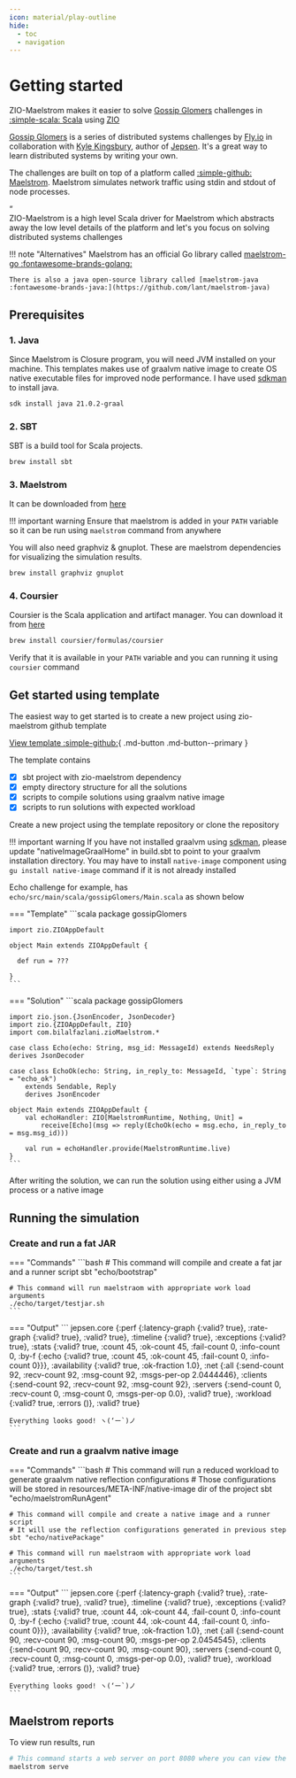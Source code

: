 ```yaml
---
icon: material/play-outline
hide:
  - toc
  - navigation
---
```


# Getting started

ZIO-Maelstrom makes it easier to solve [Gossip Glomers](https://fly.io/dist-sys/) challenges in [:simple-scala: Scala](https://www.scala-lang.org/) using [ZIO](https://zio.dev/)

[Gossip Glomers](https://fly.io/dist-sys/) is a series of distributed systems challenges by [Fly.io](https://fly.io/) in collaboration with [Kyle Kingsbury](https://aphyr.com/about), author of [Jepsen](https://jepsen.io/). It's a great way to learn distributed systems by writing your own.

The challenges are built on top of a platform called [:simple-github: Maelstrom](https://github.com/jepsen-io/maelstrom). Maelstrom simulates network traffic using stdin and stdout of node processes. 

<div markdown="1" class="quote">
<div markdown="1" class="quotation-mark">“</div>
<div markdown="1" class="quote-content">
ZIO-Maelstrom is a high level Scala driver for Maelstrom which abstracts away the low level details of the platform and let's you focus on solving distributed systems challenges
</div>
</div>

!!! note "Alternatives"
    Maelstrom has an official Go library called [maelstrom-go :fontawesome-brands-golang:](https://pkg.go.dev/github.com/jepsen-io/maelstrom/demo/go)

    There is also a java open-source library called [maelstrom-java :fontawesome-brands-java:](https://github.com/lant/maelstrom-java)

## Prerequisites

### 1. Java

Since Maelstrom is Closure program, you will need JVM installed on your machine. This templates makes use of graalvm native image to create OS native executable files for improved node performance. I have used [sdkman](https://sdkman.io) to install java.

```bash
sdk install java 21.0.2-graal
```

### 2. SBT

SBT is a build tool for Scala projects.

```bash
brew install sbt
```

### 3. Maelstrom

It can be downloaded from [here](https://github.com/jepsen-io/maelstrom/releases/latest)

!!! important warning
    Ensure that maelstrom is added in your `PATH` variable so it can be run using `maelstrom` command from anywhere

You will also need graphviz & gnuplot. These are maelstrom dependencies for visualizing the simulation results.

```bash
brew install graphviz gnuplot
```

### 4. Coursier

Coursier is the Scala application and artifact manager. You can download it from [here](https://get-coursier.io/docs/cli-installation)

```bash
brew install coursier/formulas/coursier
```

Verify that it is available in your `PATH` variable and you can running it using `coursier` command

## Get started using template

The easiest way to get started is to create a new project using zio-maelstrom github template

[View template :simple-github:](https://github.com/bilal-fazlani/gossip-glomers-scala-template){ .md-button .md-button--primary }

The template contains

- [x] sbt project with zio-maelstrom dependency
- [x] empty directory structure for all the solutions
- [x] scripts to compile solutions using graalvm native image
- [x] scripts to run solutions with expected workload

Create a new project using the template repository or clone the repository

!!! important warning
    If you have not installed graalvm using [sdkman](https://sdkman.io), please update "nativeImageGraalHome" in build.sbt to point to your graalvm installation directory. You may have to install `native-image` component using `gu install native-image` command if it is not already installed

Echo challenge for example, has `echo/src/main/scala/gossipGlomers/Main.scala` as shown below

=== "Template"
    ```scala
    package gossipGlomers

    import zio.ZIOAppDefault

    object Main extends ZIOAppDefault {

      def run = ???

    }
    ```
=== "Solution"
    ```scala
    package gossipGlomers

    import zio.json.{JsonEncoder, JsonDecoder}
    import zio.{ZIOAppDefault, ZIO}
    import com.bilalfazlani.zioMaelstrom.*

    case class Echo(echo: String, msg_id: MessageId) extends NeedsReply derives JsonDecoder

    case class EchoOk(echo: String, in_reply_to: MessageId, `type`: String = "echo_ok") 
        extends Sendable, Reply
        derives JsonEncoder

    object Main extends ZIOAppDefault {
        val echoHandler: ZIO[MaelstromRuntime, Nothing, Unit] =
            receive[Echo](msg => reply(EchoOk(echo = msg.echo, in_reply_to = msg.msg_id)))

        val run = echoHandler.provide(MaelstromRuntime.live)
    }
    ```

After writing the solution, we can run the solution using either using a JVM process or a native image

## Running the simulation

### Create and run a fat JAR

=== "Commands"
    ```bash
    # This command will compile and create a fat jar and a runner script
    sbt "echo/bootstrap"

    # This command will run maelstraom with appropriate work load arguments
    ./echo/target/testjar.sh
    ```
=== "Output"
    ```
    jepsen.core {:perf {:latency-graph {:valid? true},
            :rate-graph {:valid? true},
            :valid? true},
    :timeline {:valid? true},
    :exceptions {:valid? true},
    :stats {:valid? true,
            :count 45,
            :ok-count 45,
            :fail-count 0,
            :info-count 0,
            :by-f {:echo {:valid? true,
                          :count 45,
                          :ok-count 45,
                          :fail-count 0,
                          :info-count 0}}},
    :availability {:valid? true, :ok-fraction 1.0},
    :net {:all {:send-count 92,
                :recv-count 92,
                :msg-count 92,
                :msgs-per-op 2.0444446},
          :clients {:send-count 92, :recv-count 92, :msg-count 92},
          :servers {:send-count 0,
                    :recv-count 0,
                    :msg-count 0,
                    :msgs-per-op 0.0},
          :valid? true},
    :workload {:valid? true, :errors ()},
    :valid? true}
    
    
    Everything looks good! ヽ(‘ー`)ノ
    ```

### Create and run a graalvm native image

=== "Commands"
    ```bash
    # This command will run a reduced workload to generate graalvm native reflection configurations
    # Those configurations will be stored in resources/META-INF/native-image dir of the project
    sbt "echo/maelstromRunAgent"

    # This command will compile and create a native image and a runner script
    # It will use the reflection configurations generated in previous step
    sbt "echo/nativePackage"

    # This command will run maelstraom with appropriate work load arguments
    ./echo/target/test.sh
    ```
=== "Output"
    ```
    jepsen.core {:perf {:latency-graph {:valid? true},
            :rate-graph {:valid? true},
            :valid? true},
    :timeline {:valid? true},
    :exceptions {:valid? true},
    :stats {:valid? true,
            :count 44,
            :ok-count 44,
            :fail-count 0,
            :info-count 0,
            :by-f {:echo {:valid? true,
                          :count 44,
                          :ok-count 44,
                          :fail-count 0,
                          :info-count 0}}},
    :availability {:valid? true, :ok-fraction 1.0},
    :net {:all {:send-count 90,
                :recv-count 90,
                :msg-count 90,
                :msgs-per-op 2.0454545},
          :clients {:send-count 90, :recv-count 90, :msg-count 90},
          :servers {:send-count 0,
                    :recv-count 0,
                    :msg-count 0,
                    :msgs-per-op 0.0},
          :valid? true},
    :workload {:valid? true, :errors ()},
    :valid? true}


    Everything looks good! ヽ(‘ー`)ノ
    ```

## Maelstrom reports

To view run results, run

```bash
# This command starts a web server on port 8080 where you can view the results
maelstrom serve
```

